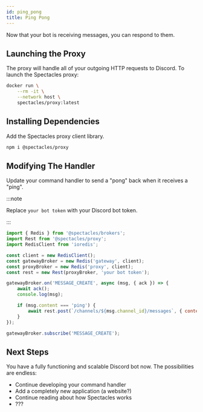 ```yaml
---
id: ping_pong
title: Ping Pong
---
```


Now that your bot is receiving messages, you can respond to them.

## Launching the Proxy

The proxy will handle all of your outgoing HTTP requests to Discord. To launch the Spectacles
proxy:

```bash
docker run \
	--rm -it \
	--network host \
	spectacles/proxy:latest
```

## Installing Dependencies

Add the Spectacles proxy client library.

```bash
npm i @spectacles/proxy
```

## Modifying The Handler

Update your command handler to send a "pong" back when it receives a "ping".

:::note

Replace `your bot token` with your Discord bot token.

:::

```js
import { Redis } from '@spectacles/brokers';
import Rest from '@spectacles/proxy';
import RedisClient from 'ioredis';

const client = new RedisClient();
const gatewayBroker = new Redis('gateway', client);
const proxyBroker = new Redis('proxy', client);
const rest = new Rest(proxyBroker, 'your bot token');

gatewayBroker.on('MESSAGE_CREATE', async (msg, { ack }) => {
	await ack();
	console.log(msg);

	if (msg.content === 'ping') {
		await rest.post(`/channels/${msg.channel_id}/messages`, { content: 'pong' });
	}
});

gatewayBroker.subscribe('MESSAGE_CREATE');
```

## Next Steps

You have a fully functioning and scalable Discord bot now. The possibilities are endless:

- Continue developing your command handler
- Add a completely new application (a website?)
- Continue reading about how Spectacles works
- ???
